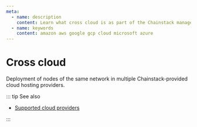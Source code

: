 ```yaml
---
meta:
  - name: description
    content: Learn what cross cloud is as part of the Chainstack managed blockchain services.
  - name: keywords
    content: amazon aws google gcp cloud microsoft azure
---
```


# Cross cloud

Deployment of nodes of the same network in multiple Chainstack-provided cloud hosting providers.

::: tip See also

* [Supported cloud providers](/platform/supported-cloud-hosting-providers)

:::

